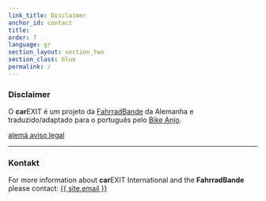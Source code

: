 ```yaml
---
link_title: Disclaimer
anchor_id: contact
title:
order: 7
language: gr
section_layout: section_two
section_class: blue
permalink: /
---
```


### Disclaimer
O **car**EXIT é um projeto da [FahrradBande](http://mitradgelegenheit.org/) da Alemanha e traduzido/adaptado para o português pelo [Bike Anjo](http://bikeanjo.org/).

[alemã aviso legal](impressum.html)

***

### Kontakt
For more information about **car**EXIT International and the **FahrradBande** please contact:
<a href="mailto:{{ site.email }}">{{ site.email }}</a>
